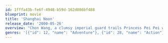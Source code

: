 ```yaml
---
id: 1fffa43b-fe6f-4948-b59d-162d086bf488
blueprint: movie
title: 'Shanghai Noon'
release_date: '2000-05-26'
overview: "Chon Wang, a clumsy imperial guard trails Princess Pei Pei when she is kidnapped from the Forbidden City and transported to America. Wang follows her captors to Nevada, where he teams up with an unlikely partner, outcast outlaw Roy O'Bannon, and tries to spring the princess from her imprisonment."
genres: '[{"id": 12, "name": "Adventure"}, {"id": 28, "name": "Action"}, {"id": 35, "name": "Comedy"}, {"id": 37, "name": "Western"}]'
---
```

